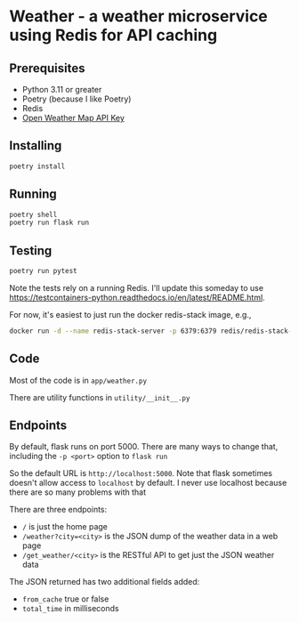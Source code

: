 # Weather - a weather microservice using Redis for API caching

## Prerequisites

- Python 3.11 or greater
- Poetry (because I like Poetry)
- Redis
- [Open Weather Map API Key ](https://openweathermap.org/api)

## Installing

```bash
poetry install
```

## Running
```bash
poetry shell
poetry run flask run
```

## Testing
```bash
poetry run pytest
```

Note the tests rely on a running Redis. I'll update this someday to use https://testcontainers-python.readthedocs.io/en/latest/README.html.

For now, it's easiest to just run the docker redis-stack image, e.g., 
```bash
docker run -d --name redis-stack-server -p 6379:6379 redis/redis-stack-server:latest
```

## Code
Most of the code is in `app/weather.py`

There are utility functions in `utility/__init__.py`

## Endpoints
By default, flask runs on port 5000. There are many ways to change that, including the `-p <port>` option to `flask run`

So the default URL is `http://localhost:5000`. Note that flask sometimes doesn't allow access to `localhost` by default. 
I never use localhost because there are so many problems with that

There are three endpoints:
- `/` is just the home page
- `/weather?city=<city>` is the JSON dump of the weather data in a web page
- `/get_weather/<city>` is the RESTful API to get just the JSON weather data

The JSON returned has two additional fields added:
- `from_cache` true or false
- `total_time` in milliseconds